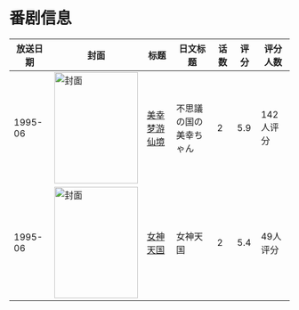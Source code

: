 # 番剧信息

|放送日期|封面|标题|日文标题|话数|评分|评分人数|
|---|---|---|---|---|---|---|
|1995-06|<img src="//lain.bgm.tv/pic/cover/c/ac/e6/16521_MlPFH.jpg" alt="封面" style="width:150px;height:200px;object-fit:cover;">|[美幸梦游仙境](https://bangumi.tv/subject/16521)|不思議の国の美幸ちゃん|2|5.9|142人评分|
|1995-06|<img src="//lain.bgm.tv/pic/cover/c/47/57/74294_U0SmS.jpg" alt="封面" style="width:150px;height:200px;object-fit:cover;">|[女神天国](https://bangumi.tv/subject/74294)|女神天国|2|5.4|49人评分|
